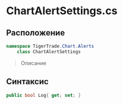 
# ChartAlertSettings.cs
## Расположение
```csharp
namespace TigerTrade.Chart.Alerts  
    class ChartAlertSettings
```

> Описание

## Синтаксис
```csharp
public bool Log{ get; set; }
```
